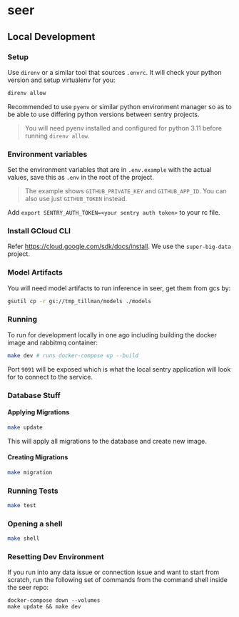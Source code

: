 # seer

## Local Development

### Setup

Use `direnv` or a similar tool that sources `.envrc`.  It will check your python version and setup virtualenv for you:

```bash
direnv allow
```

Recommended to use `pyenv` or similar python environment manager so as to be able to use differing python versions between sentry projects.
> You will need pyenv installed and configured for python 3.11 before running `direnv allow`.

### Environment variables

Set the environment variables that are in `.env.example` with the actual values, save this as `.env` in the root of the project.
> The example shows `GITHUB_PRIVATE_KEY` and `GITHUB_APP_ID`. You can also use just `GITHUB_TOKEN` instead.

Add `export SENTRY_AUTH_TOKEN=<your sentry auth token>` to your rc file.


### Install GCloud CLI
Refer https://cloud.google.com/sdk/docs/install. We use the `super-big-data` project.

### Model Artifacts

You will need model artifacts to run inference in seer, get them from gcs by:

```bash
gsutil cp -r gs://tmp_tillman/models ./models
```

### Running

To run for development locally in one ago including building the docker image and rabbitmq container:

```bash
make dev # runs docker-compose up --build
```

Port `9091` will be exposed which is what the local sentry application will look for to connect to the service.

### Database Stuff

#### Applying Migrations

```bash
make update
```

This will apply all migrations to the database and create new image.

#### Creating Migrations

```bash
make migration
```

### Running Tests

```bash
make test
```

### Opening a shell

```bash
make shell
```

### Resetting Dev Environment
If you run into any data issue or connection issue and want to start from scratch, run the following set of commands from the command shell inside the seer repo:
```
docker-compose down --volumes
make update && make dev
```
